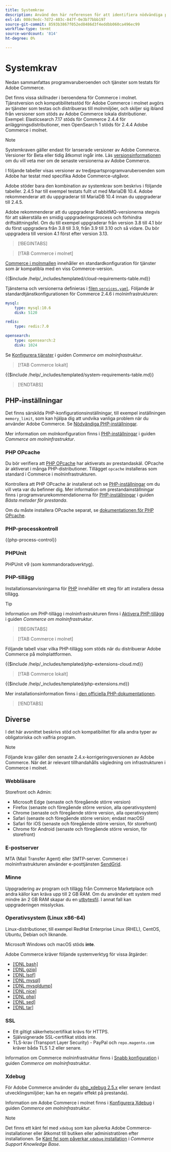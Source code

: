 ```yaml
---
title: Systemkrav
description: Använd den här referensen för att identifiera nödvändiga programvaruberoenden som har testats med Adobe Commerce-utgåvor.
exl-id: 008c9edc-7d72-403c-847f-0e3b77bbb197
source-git-commit: 8593b3867f052ed8486d3f4eddbb060ca496ec99
workflow-type: tm+mt
source-wordcount: '814'
ht-degree: 0%

---
```


# Systemkrav

Nedan sammanfattas programvaruberoenden och tjänster som testats för Adobe Commerce.

Det finns vissa skillnader i beroendena för Commerce i molnet. Tjänstversion och kompatibilitetsstöd för Adobe Commerce i molnet avgörs av tjänster som testas och distribueras till molnmiljöer, och skiljer sig ibland från versioner som stöds av Adobe Commerce lokala distributioner. Exempel: Elasticsearch 7.17 stöds för Commerce 2.4.4 för anläggningsdistributioner, men OpenSearch 1 stöds för 2.4.4 Adobe Commerce i molnet.

>[!NOTE]
>
>Systemkraven gäller endast för lanserade versioner av Adobe Commerce. Versioner för Beta eller tidig åtkomst ingår inte. Läs [versionsinformationen](../release/release-notes/overview.md) om du vill veta mer om de senaste versionerna av Adobe Commerce.

I följande tabeller visas versioner av tredjepartsprogramvaruberoenden som Adobe har testat med specifika Adobe Commerce-utgåvor.

Adobe stöder bara den kombination av systemkrav som beskrivs i följande tabeller. 2.4.5 har till exempel testats fullt ut med MariaDB 10.4. Adobe rekommenderar att du uppgraderar till MariaDB 10.4 innan du uppgraderar till 2.4.5.

Adobe rekommenderar att du uppgraderar RabbitMQ-versionerna stegvis för att säkerställa en smidig uppgraderingsprocess och förhindra driftsättningsfel. Om du till exempel uppgraderar från version 3.8 till 4.1 bör du först uppgradera från 3.8 till 3.9, från 3.9 till 3.10 och så vidare. Du bör uppgradera till version 4.1 först efter version 3.13.

>[!BEGINTABS]

>[!TAB Commerce i molnet]

[Commerce i molnmallen](https://github.com/magento/magento-cloud) innehåller en standardkonfiguration för tjänster som är kompatibla med en viss Commerce-version.

{{$include /help/_includes/templated/cloud-requirements-table.md}}

Tjänsterna och versionerna definieras i [filen `services.yaml`](https://github.com/magento/magento-cloud/blob/master/.magento/services.yaml). Följande är standardtjänstkonfigurationen för Commerce 2.4.6 i molninfrastrukturen:

```yaml
mysql:
    type: mysql:10.6
    disk: 5120

redis:
    type: redis:7.0

opensearch:
    type: opensearch:2
    disk: 1024
```

Se [Konfigurera tjänster](https://experienceleague.adobe.com/docs/commerce-cloud-service/user-guide/configure/service/services-yaml.html?lang=sv-SE) i guiden _Commerce om molninfrastruktur_.

>[!TAB Commerce lokalt]

{{$include /help/_includes/templated/system-requirements-table.md}}

>[!ENDTABS]

## PHP-inställningar

Det finns särskilda PHP-konfigurationsinställningar, till exempel inställningen `memory_limit`, som kan hjälpa dig att undvika vanliga problem när du använder Adobe Commerce. Se [Nödvändiga PHP-inställningar](prerequisites/php-settings.md).

Mer information om molnkonfiguration finns i [PHP-inställningar](https://experienceleague.adobe.com/docs/commerce-cloud-service/user-guide/configure/app/php-settings.html?lang=sv-SE) i guiden _Commerce om molninfrastruktur_.

### PHP OPcache

Du bör verifiera att [PHP OPcache](https://www.php.net/manual/en/intro.opcache.php) har aktiverats av prestandaskäl. OPcache är aktiverat i många PHP-distributioner. Tillägget `opcache` installeras som standard i Commerce i molninfrastrukturen.

Kontrollera att PHP OPcache är installerat och se [PHP-inställningar](prerequisites/php-settings.md) om du vill veta var du befinner dig. Mer information om prestandainställningar finns i programvarurekommendationerna för [PHP-inställningar](https://experienceleague.adobe.com/docs/commerce-operations/performance-best-practices/software.html?lang=sv-SE#php-settings) i guiden _Bästa metoder för prestanda_.

Om du måste installera OPcache separat, se [dokumentationen för PHP OPcache](https://www.php.net/manual/en/opcache.setup.php).

### PHP-processkontroll

{{php-process-control}}

### PHPUnit

PHPUnit v9 (som kommandoradsverktyg).

### PHP-tillägg

Installationsanvisningarna för [PHP](prerequisites/php-settings.md) innehåller ett steg för att installera dessa tillägg.

>[!TIP]
>
>Information om PHP-tillägg i molninfrastrukturen finns i [Aktivera PHP-tillägg](https://experienceleague.adobe.com/docs/commerce-cloud-service/user-guide/configure/app/php-settings.html?lang=sv-SE#enable-extensions) i guiden _Commerce om molninfrastruktur_.

>[!BEGINTABS]

>[!TAB Commerce i molnet]

Följande tabell visar vilka PHP-tillägg som stöds när du distribuerar Adobe Commerce på molnplattformen.

{{$include /help/_includes/templated/php-extensions-cloud.md}}

>[!TAB Commerce lokalt]

{{$include /help/_includes/templated/php-extensions.md}}

Mer installationsinformation finns i [den officiella PHP-dokumentationen](https://www.php.net/manual/en/extensions.php).

>[!ENDTABS]

## Diverse

I det här avsnittet beskrivs stöd och kompatibilitet för alla andra typer av obligatoriska och valfria program.

>[!NOTE]
>
>Följande krav gäller den senaste 2.4.x-korrigeringsversionen av Adobe Commerce. När det är relevant tillhandahålls vägledning om infrastrukturen i Commerce i molnet.

### Webbläsare

Storefront och Admin:

- Microsoft Edge (senaste och föregående större version)
- Firefox (senaste och föregående större version, alla operativsystem)
- Chrome (senaste och föregående större version, alla operativsystem)
- Safari (senaste och föregående större version; endast macOS)
- Safari för iOS (senaste och föregående större version, för storefront)
- Chrome för Android (senaste och föregående större version, för storefront)

### E-postserver

MTA (Mail Transfer Agent) eller SMTP-server. Commerce i molninfrastrukturen använder e-posttjänsten [SendGrid](https://experienceleague.adobe.com/docs/commerce-cloud-service/user-guide/project/sendgrid.html?lang=sv-SE).

### Minne

Uppgradering av program och tillägg från Commerce Marketplace och andra källor kan kräva upp till 2 GB RAM. Om du använder ett system med mindre än 2 GB RAM skapar du en [utbytesfil](https://support.magento.com/hc/en-us/articles/360032980432). I annat fall kan uppgraderingen misslyckas.

### Operativsystem (Linux x86-64)

Linux-distributioner, till exempel RedHat Enterprise Linux (RHEL), CentOS, Ubuntu, Debian och liknande.

Microsoft Windows och macOS stöds **inte**.

Adobe Commerce kräver följande systemverktyg för vissa åtgärder:

- [[!DNL bash]](https://www.gnu.org/software/bash/)
- [[!DNL gzip]](https://www.gzip.org/)
- [[!DNL lsof]](https://linux.die.net/man/8/lsof)
- [[!DNL mysql]](https://www.mysql.com/)
- [[!DNL mysqldump]](https://dev.mysql.com/doc/refman/8.0/en/mysqldump.html)
- [[!DNL nice]](https://linux.die.net/man/1/nice)
- [[!DNL php]](https://www.php.net/)
- [[!DNL sed]](https://www.gnu.org/software/sed/manual/sed.html)
- [[!DNL tar]](https://linux.die.net/man/1/tar)

### SSL

- Ett giltigt säkerhetscertifikat krävs för HTTPS.
- Självsignerade SSL-certifikat stöds inte.
- TLS-krav (Transport Layer Security) - PayPal och `repo.magento.com` kräver båda TLS 1.2 eller senare.

Information om Commerce molninfrastruktur finns i [Snabb konfiguration](https://experienceleague.adobe.com/docs/commerce-cloud-service/user-guide/cdn/setup-fastly/fastly-configuration.html?lang=sv-SE) i guiden _Commerce om molninfrastruktur_.

### Xdebug

För Adobe Commerce använder du [php_xdebug 2.5.x](https://xdebug.org/download) eller senare (endast utvecklingsmiljöer; kan ha en negativ effekt på prestanda).

Information om Adobe Commerce i molnet finns i [Konfigurera Xdebug](https://experienceleague.adobe.com/docs/commerce-cloud-service/user-guide/develop/test/debug.html?lang=sv-SE) i guiden _Commerce om molninfrastruktur_.

>[!NOTE]
>
>Det finns ett känt fel med `xdebug` som kan påverka Adobe Commerce-installationer eller åtkomst till butiken eller administratören efter installationen. Se [Känt fel som påverkar `xdebug` installation](https://experienceleague.adobe.com/docs/commerce-knowledge-base/kb/troubleshooting/miscellaneous/known-issues-that-affect-installation.html?lang=sv-SE) i _Commerce Support Knowledge Base_.
